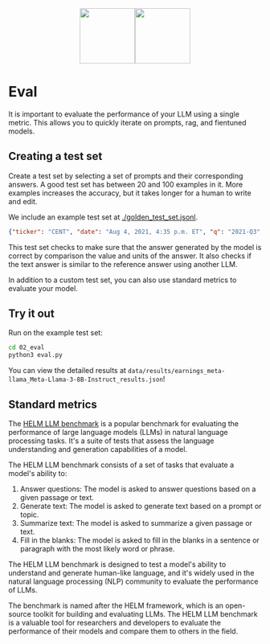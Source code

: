 <div align="center">
<img src="https://avatars.githubusercontent.com/u/130713213?s=200&v=4" width="110"><img src="https://huggingface.co/lamini/instruct-peft-tuned-12b/resolve/main/Lamini_logo.png?max-height=110" height="110">
</div>

# Eval

It is important to evaluate the performance of your LLM using a single metric.
This allows you to quickly iterate on prompts, rag, and fientuned models.

## Creating a test set

Create a test set by selecting a set of prompts and their corresponding answers. A good test set has between 20 and 100 examples in it.  More examples increases the accuracy, but it takes longer for a human to write and edit.

We include an example test set at [./golden_test_set.jsonl](./golden_test_set.jsonl).

```json
{"ticker": "CENT", "date": "Aug 4, 2021, 4:35 p.m. ET", "q": "2021-Q3", "question": "What is the optimal leverage range for the company in the event of M&A", "answer": " The optimal leverage range for the company in the event of M&A is between 3 to 3.5 times. For the right deal, the company would be willing to lever up into the low 4s, and then quickly deliver back down to that three to 3.5 range.", "has_value": true, "value": 3.5, "units": "times"}
```

This test set checks to make sure that the answer generated by the model is correct by comparison the value and units of the answer. It also checks if the text answer is similar to the reference answer using another LLM.

In addition to a custom test set, you can also use standard metrics to evaluate your model.

## Try it out

Run on the example test set:

```bash
cd 02_eval
python3 eval.py
```

You can view the detailed results at `data/results/earnings_meta-llama_Meta-Llama-3-8B-Instruct_results.json`!

## Standard metrics

The [HELM LLM benchmark](https://crfm.stanford.edu/helm/) is a popular benchmark for evaluating the performance of large language models (LLMs) in natural language processing tasks. It's a suite of tests that assess the language understanding and generation capabilities of a model.

The HELM LLM benchmark consists of a set of tasks that evaluate a model's ability to:

1. Answer questions: The model is asked to answer questions based on a given passage or text.
2. Generate text: The model is asked to generate text based on a prompt or topic.
3. Summarize text: The model is asked to summarize a given passage or text.
4. Fill in the blanks: The model is asked to fill in the blanks in a sentence or paragraph with the most likely word or phrase.

The HELM LLM benchmark is designed to test a model's ability to understand and generate human-like language, and it's widely used in the natural language processing (NLP) community to evaluate the performance of LLMs.

The benchmark is named after the HELM framework, which is an open-source toolkit for building and evaluating LLMs. The HELM LLM benchmark is a valuable tool for researchers and developers to evaluate the performance of their models and compare them to others in the field.
